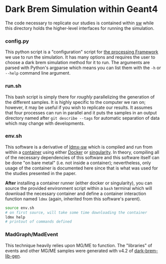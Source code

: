 # Dark Brem Simulation within Geant4

The code necessary to replicate our studies is contained within [sw](sw) while this directory holds the higher-level interfaces for running the simulation.

### config.py
This python script is a "configuration" script for [the processing Framework](https://github.com/LDMX-Software/Framework.git) we use to run the simulation. It has many options and requires the user to choose a dark brem simulation method for it to run. The arguments are parsed with Python's argparse which means you can list them with the `-h` or `--help` command line argument.

### run.sh
This bash script is simply there for _roughly_ parallelizing the generation of the different samples. It is highly specific to the computer we ran on; however, it may be useful if you wish to replicate our results. It assumes that four processes can run in parallel and it puts the samples in an output directory named after `git describe --tags` for automatic separation of data which may change with developments.

### env.sh
This software is a derivative of [ldmx-sw](https://github.com/ldmx-software/ldmx-sw) which is compiled and run from within a [container](https://www.docker.com/resources/what-container/) using either [Docker](https://www.docker.com/) or [singularity](https://sylabs.io/singularity/#). In theory, compiling all of the necessary dependencies of this software and this software itself can be done "on bare metal" (i.e. not inside a container); nevertheless, only usage of the container is documented here since that is what was used for the studies presented in the paper.

**After** installing a container runner (either docker or singularity), you can source the provided environment script within a `bash` terminal which will download the necessary container and define a container interaction function named `ldmx` (again, inherited from this software's parent).

```bash
source env.sh
# on first source, will take some time downloading the container
ldmx help
# printout of commands defined
```

### MadGraph/MadEvent
This technique heavily relies upon MG/ME to function.
The "libraries" of events and other MG/ME samples were generated with v4.2 of [dark-brem-lib-gen]().
